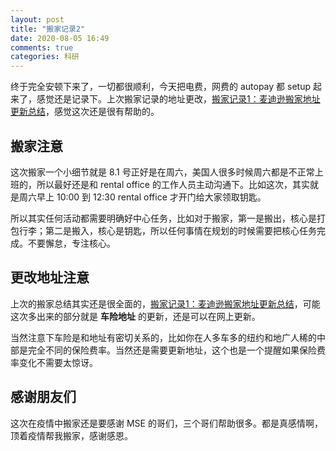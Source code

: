 ```yaml
---
layout: post
title: "搬家记录2"
date: 2020-08-05 16:49
comments: true
categories: 科研
---
```


终于完全安顿下来了，一切都很顺利，今天把电费，网费的 autopay 都 setup 起来了，感觉还是记录下。上次搬家记录的地址更改，[搬家记录1：麦迪逊搬家地址更新总结](https://iphyer.github.io/blog/2018/08/07/address/)，感觉这次还是很有帮助的。

<!--more-->

## 搬家注意

这次搬家一个小细节就是 8.1 号正好是在周六，美国人很多时候周六都是不正常上班的，所以最好还是和 rental office 的工作人员主动沟通下。比如这次，其实就是周六早上 10:00 到 12:30 rental office 才开门给大家领取钥匙。

所以其实任何活动都需要明确好中心任务，比如对于搬家，第一是搬出，核心是打包行李；第二是搬入，核心是钥匙，所以任何事情在规划的时候需要把核心任务完成。不要懈怠，专注核心。

## 更改地址注意

上次的搬家总结其实还是很全面的，[搬家记录1：麦迪逊搬家地址更新总结](https://iphyer.github.io/blog/2018/08/07/address/)，可能这次多出来的部分就是 **车险地址** 的更新，还是可以在网上更新。

当然注意下车险是和地址有密切关系的，比如你在人多车多的纽约和地广人稀的中部是完全不同的保险费率。当然还是需要更新地址，这个也是一个提醒如果保险费率变化不需要太惊讶。

## 感谢朋友们

这次在疫情中搬家还是要感谢 MSE 的哥们，三个哥们帮助很多。都是真感情啊，顶着疫情帮我搬家，感谢感恩。